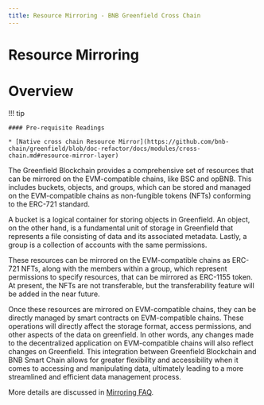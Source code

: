 ```yaml
---
title: Resource Mirroring - BNB Greenfield Cross Chain
---
```

# Resource Mirroring

# Overview

!!! tip

    #### Pre-requisite Readings
    
    * [Native cross chain Resource Mirror](https://github.com/bnb-chain/greenfield/blob/doc-refactor/docs/modules/cross-chain.md#resource-mirror-layer)


The Greenfield Blockchain provides a comprehensive set of resources that can be mirrored on the EVM-compatible chains, like BSC and opBNB.
This includes buckets, objects, and groups, which can be stored and managed on the EVM-compatible chains as non-fungible tokens (NFTs)
conforming to the ERC-721 standard.

A bucket is a logical container for storing objects in Greenfield. An object, on the other hand, is a fundamental unit
of storage in Greenfield that represents a file consisting of data and its associated metadata.
Lastly, a group is a collection of accounts with the same permissions.

These resources can be mirrored on the EVM-compatible chains as ERC-721 NFTs, along with the members within a group, which represent
permissions to specify resources, that can be mirrored as ERC-1155 token. At present, the NFTs are not transferable,
but the transferability feature will be added in the near future.

Once these resources are mirrored on EVM-compatible chains, they can be directly managed by smart contracts on EVM-compatible chains.
These operations will directly affect the storage format, access permissions, and other aspects of the data on greenfield.
In other words, any changes made to the decentralized application on EVM-compatible chains will also reflect changes on Greenfield.
This integration between Greenfield Blockchain and BNB Smart Chain allows for greater flexibility and accessibility
when it comes to accessing and manipulating data, ultimately leading to a more streamlined and efficient
data management process.

More details are discussed in [Mirroring FAQ](../../for-developers/tutorials/cross-chain-integration/mirroring-faqs.md).




